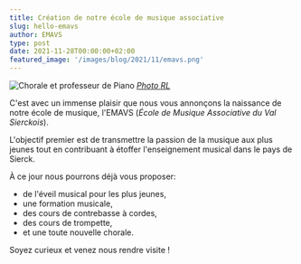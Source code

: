 ```yaml
---
title: Création de notre école de musique associative
slug: hello-emavs
author: EMAVS
type: post
date: 2021-11-28T00:00:00+02:00
featured_image: '/images/blog/2021/11/emavs.png'
---
```


![Chorale et professeur de Piano](/images/blog/2021/11/emavs.png)
*[Photo RL](https://www.republicain-lorrain.fr/culture-loisirs/2021/11/28/les-premieres-notes-de-l-ecole-de-musique-et-de-chant-associative)*

C'est avec un immense plaisir que nous vous annonçons la naissance de notre école de
musique, l'EMAVS (*École de Musique Associative du Val Sierckois*).

L'objectif premier est de transmettre la passion de la musique aux plus jeunes tout en
contribuant à étoffer l'enseignement musical dans le pays de Sierck.

À ce jour nous pourrons déjà vous proposer:

- de l'éveil musical pour les plus jeunes,
- une formation musicale,
- des cours de contrebasse à cordes,
- des cours de trompette,
- et une toute nouvelle chorale.

Soyez curieux et venez nous rendre visite !
